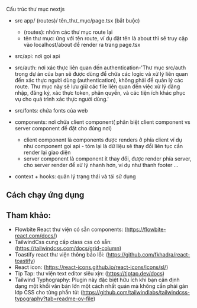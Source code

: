 Cấu trúc thư mục nextjs

- src
  app/
  (routes)/
  tên_thư_mục/page.tsx (bắt buộc)
  - (routes): nhóm các thư mục route lại
  - tên thư mục: ứng với tên route, ví dụ đặt tên là about thì sẽ truy cập vào localhost/about để render ra trang page.tsx
- src/api: nơi gọi api
- src/auth: nơi xác thực liên quan đến authentication-'Thư mục src/auth trong dự án của bạn sẽ được dùng để chứa các logic và xử lý liên quan đến xác thực người dùng (authentication), không phải để quản lý các route. Thư mục này sẽ lưu giữ các file liên quan đến việc xử lý đăng nhập, đăng ký, xác thực token, phân quyền, và các tiện ích khác phục vụ cho quá trình xác thực người dùng.'
- src/fonts: chứa fonts của web

- components: nơi chứa client component( phân biệt client component vs server component để đặt cho đúng nơi)
  - client component là components được renders ở phía client ví dụ như component gọi api - tóm lại là dữ liệu sẽ thay đổi liên tục cần render lại giao diện
  - server component là component ít thay đổi, được render phía server, cho server render để xử lý nhanh hơn, ví dụ như thanh footer ...
- context + hooks: quản lý trạng thái và tái sử dụng

## Cách chạy ứng dụng

## Tham khảo:

- Flowbite React thư viện có sẵn components: (https://flowbite-react.com/docs/)
- TailwindCss cung cấp class css có sẵn: (https://tailwindcss.com/docs/grid-column)
- Toastify react thư viện thông báo lỗi: (https://github.com/fkhadra/react-toastify)
- React icon: (https://react-icons.github.io/react-icons/icons/sl/)
- Tip Tap: thư viện text editor siêu xịn: (https://tiptap.dev/docs)
- Tailwind Typhography: Plugin này đặc biệt hữu ích khi bạn cần định dạng một khối văn bản lớn một cách nhất quán mà không cần phải gán lớp CSS cho từng phần tử: (https://github.com/tailwindlabs/tailwindcss-typography?tab=readme-ov-file)
